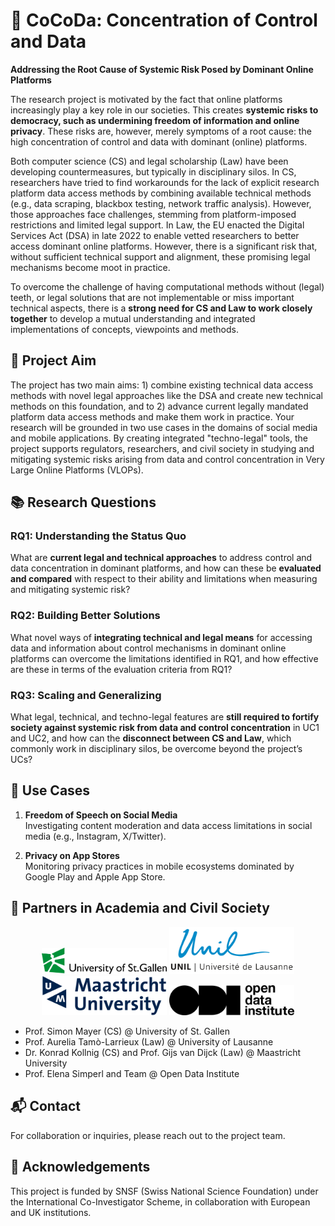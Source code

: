 # 🧠 CoCoDa: Concentration of Control and Data

**Addressing the Root Cause of Systemic Risk Posed by Dominant Online Platforms**

The research project is motivated by the fact that online platforms increasingly play a key role in our societies. This creates **systemic risks to democracy, such as undermining freedom of information and online privacy**. These risks are, however, merely symptoms of a root cause: the high concentration of control and data with dominant (online) platforms.

Both computer science (CS) and legal scholarship (Law) have been developing countermeasures, but typically in disciplinary silos. In CS, researchers have tried to find workarounds for the lack of explicit research platform data access methods by combining available technical methods (e.g., data scraping, blackbox testing, network traffic analysis). However, those approaches face challenges, stemming from platform-imposed restrictions and limited legal support. In Law, the EU enacted the Digital Services Act (DSA) in late 2022 to enable vetted researchers to better access dominant online platforms. However, there is a significant risk that, without sufficient technical support and alignment, these promising legal mechanisms become moot in practice.

To overcome the challenge of having computational methods without (legal) teeth, or legal solutions that are not implementable or miss important technical aspects, there is a **strong need for CS and Law to work closely together** to develop a mutual understanding and integrated implementations of concepts, viewpoints and methods.

## 🚀 Project Aim

The project has two main aims: 1) combine existing technical data access methods with novel legal approaches like the DSA and create new technical methods on this foundation, and to 2) advance current legally mandated platform data access methods and make them work in practice. Your research will be grounded in two use cases in the domains of social media and mobile applications.  By creating integrated "techno-legal" tools, the project supports regulators, researchers, and civil society in studying and mitigating systemic risks arising from data and control concentration in Very Large Online Platforms (VLOPs).

## 📚 Research Questions

### RQ1: Understanding the Status Quo
What are **current legal and technical approaches** to address control and data concentration in dominant platforms, and how can these be **evaluated and compared** with respect to their ability and limitations when measuring and mitigating systemic risk?

### RQ2: Building Better Solutions
What novel ways of **integrating technical and legal means** for accessing data and information about control mechanisms in dominant online platforms can overcome the limitations identified in RQ1, and how effective are these in terms of the evaluation criteria from RQ1?

### RQ3: Scaling and Generalizing
What legal, technical, and techno-legal features are **still required to fortify society against systemic risk from data and control concentration** in UC1 and UC2, and how can the **disconnect between CS and Law**, which commonly work in disciplinary silos, be overcome beyond the project’s UCs?

## 🔧 Use Cases

1. **Freedom of Speech on Social Media**  
   Investigating content moderation and data access limitations in social media (e.g., Instagram, X/Twitter).

2. **Privacy on App Stores**  
   Monitoring privacy practices in mobile ecosystems dominated by Google Play and Apple App Store.

## 👥 Partners in Academia and Civil Society

<p align="center">
  <img src="img/unisg.png" width="200"/>
  <img src="img/unil.png" width="200"/>
  <img src="img/um.png" width="200"/>
  <img src="img/odi.png" width="200"/>
</p>

- Prof. Simon Mayer (CS) @ University of St. Gallen
- Prof. Aurelia Tamò-Larrieux (Law) @ University of Lausanne
- Dr. Konrad Kollnig (CS) and Prof. Gijs van Dijck (Law) @ Maastricht University
- Prof. Elena Simperl and Team @ Open Data Institute

## 📬 Contact

For collaboration or inquiries, please reach out to the project team.

## 📌 Acknowledgements

This project is funded by SNSF (Swiss National Science Foundation) under the International Co-Investigator Scheme, in collaboration with European and UK institutions.
